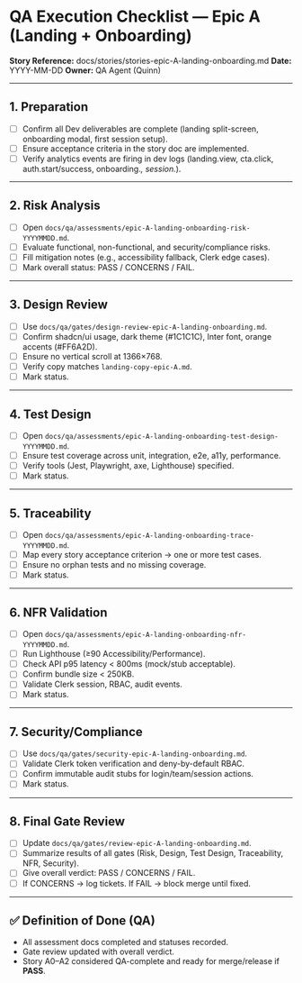 # QA Execution Checklist — Epic A (Landing + Onboarding)

**Story Reference:** docs/stories/stories-epic-A-landing-onboarding.md
**Date:** YYYY-MM-DD
**Owner:** QA Agent (Quinn)

---

## 1. Preparation
- [ ] Confirm all Dev deliverables are complete (landing split-screen, onboarding modal, first session setup).
- [ ] Ensure acceptance criteria in the story doc are implemented.
- [ ] Verify analytics events are firing in dev logs (landing.view, cta.click, auth.start/success, onboarding.*, session.*).

---

## 2. Risk Analysis
- [ ] Open `docs/qa/assessments/epic-A-landing-onboarding-risk-YYYYMMDD.md`.
- [ ] Evaluate functional, non-functional, and security/compliance risks.
- [ ] Fill mitigation notes (e.g., accessibility fallback, Clerk edge cases).
- [ ] Mark overall status: PASS / CONCERNS / FAIL.

---

## 3. Design Review
- [ ] Use `docs/qa/gates/design-review-epic-A-landing-onboarding.md`.
- [ ] Confirm shadcn/ui usage, dark theme (#1C1C1C), Inter font, orange accents (#FF6A2D).
- [ ] Ensure no vertical scroll at 1366×768.
- [ ] Verify copy matches `landing-copy-epic-A.md`.
- [ ] Mark status.

---

## 4. Test Design
- [ ] Open `docs/qa/assessments/epic-A-landing-onboarding-test-design-YYYYMMDD.md`.
- [ ] Ensure test coverage across unit, integration, e2e, a11y, performance.
- [ ] Verify tools (Jest, Playwright, axe, Lighthouse) specified.
- [ ] Mark status.

---

## 5. Traceability
- [ ] Open `docs/qa/assessments/epic-A-landing-onboarding-trace-YYYYMMDD.md`.
- [ ] Map every story acceptance criterion → one or more test cases.
- [ ] Ensure no orphan tests and no missing coverage.
- [ ] Mark status.

---

## 6. NFR Validation
- [ ] Open `docs/qa/assessments/epic-A-landing-onboarding-nfr-YYYYMMDD.md`.
- [ ] Run Lighthouse (≥90 Accessibility/Performance).
- [ ] Check API p95 latency < 800ms (mock/stub acceptable).
- [ ] Confirm bundle size < 250KB.
- [ ] Validate Clerk session, RBAC, audit events.
- [ ] Mark status.

---

## 7. Security/Compliance
- [ ] Use `docs/qa/gates/security-epic-A-landing-onboarding.md`.
- [ ] Validate Clerk token verification and deny-by-default RBAC.
- [ ] Confirm immutable audit stubs for login/team/session actions.
- [ ] Mark status.

---

## 8. Final Gate Review
- [ ] Update `docs/qa/gates/review-epic-A-landing-onboarding.md`.
- [ ] Summarize results of all gates (Risk, Design, Test Design, Traceability, NFR, Security).
- [ ] Give overall verdict: PASS / CONCERNS / FAIL.
- [ ] If CONCERNS → log tickets. If FAIL → block merge until fixed.

---

## ✅ Definition of Done (QA)
- All assessment docs completed and statuses recorded.
- Gate review updated with overall verdict.
- Story A0–A2 considered QA-complete and ready for merge/release if **PASS**.
